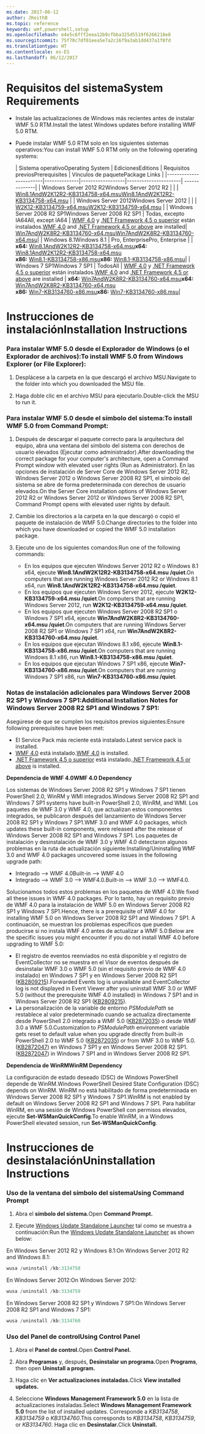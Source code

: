 ```yaml
---
ms.date: 2017-06-12
author: JKeithB
ms.topic: reference
keywords: wmf,powershell,setup
ms.openlocfilehash: e4e5c6fff2eea12b9cfbba325d5519f6266218e8
ms.sourcegitcommit: 75f70c7df01eea5e7a2c16f9a3ab1dd437a1f8fd
ms.translationtype: HT
ms.contentlocale: es-ES
ms.lasthandoff: 06/12/2017
---
```

# <a name="system-requirements"></a><span data-ttu-id="1e6a9-102">Requisitos del sistema</span><span class="sxs-lookup"><span data-stu-id="1e6a9-102">System Requirements</span></span>

- <span data-ttu-id="1e6a9-103">Instale las actualizaciones de Windows más recientes antes de instalar WMF 5.0 RTM.</span><span class="sxs-lookup"><span data-stu-id="1e6a9-103">Install the latest Windows updates before installing WMF 5.0 RTM.</span></span>
- <span data-ttu-id="1e6a9-104">Puede instalar WMF 5.0 RTM solo en los siguientes sistemas operativos:</span><span class="sxs-lookup"><span data-stu-id="1e6a9-104">You can install WMF 5.0 RTM only on the following operating systems:</span></span>

    | <span data-ttu-id="1e6a9-105">Sistema operativo</span><span class="sxs-lookup"><span data-stu-id="1e6a9-105">Operating System</span></span>       | <span data-ttu-id="1e6a9-106">Ediciones</span><span class="sxs-lookup"><span data-stu-id="1e6a9-106">Editions</span></span>         | <span data-ttu-id="1e6a9-107">Requisitos previos</span><span class="sxs-lookup"><span data-stu-id="1e6a9-107">Prerequisites</span></span>        |  <span data-ttu-id="1e6a9-108">Vínculos de paquete</span><span class="sxs-lookup"><span data-stu-id="1e6a9-108">Package Links</span></span> |
    |------------------------|--------------|------------------|----------------------| --------------|
    | <span data-ttu-id="1e6a9-109">Windows Server 2012 R2</span><span class="sxs-lookup"><span data-stu-id="1e6a9-109">Windows Server 2012 R2</span></span> |  |  | [<span data-ttu-id="1e6a9-110">Win8.1AndW2K12R2-KB3134758-x64.msu</span><span class="sxs-lookup"><span data-stu-id="1e6a9-110">Win8.1AndW2K12R2-KB3134758-x64.msu</span></span>](http://go.microsoft.com/fwlink/?LinkId=717507) |
    | <span data-ttu-id="1e6a9-111">Windows Server 2012</span><span class="sxs-lookup"><span data-stu-id="1e6a9-111">Windows Server 2012</span></span>    |  |  | [<span data-ttu-id="1e6a9-112">W2K12-KB3134759-x64.msu</span><span class="sxs-lookup"><span data-stu-id="1e6a9-112">W2K12-KB3134759-x64.msu</span></span>](http://go.microsoft.com/fwlink/?LinkId=717506) |
    | <span data-ttu-id="1e6a9-113">Windows Server 2008 R2 SP1</span><span class="sxs-lookup"><span data-stu-id="1e6a9-113">Windows Server 2008 R2 SP1</span></span> | <span data-ttu-id="1e6a9-114">Todas, excepto IA64</span><span class="sxs-lookup"><span data-stu-id="1e6a9-114">All, except IA64</span></span> | <span data-ttu-id="1e6a9-115">[WMF 4.0](http://www.microsoft.com/en-us/download/details.aspx?id=40855) y [.NET Framework 4.5 o superior](https://msdn.microsoft.com/en-us/library/5a4x27ek.aspx) están instalados.</span><span class="sxs-lookup"><span data-stu-id="1e6a9-115">[WMF 4.0](http://www.microsoft.com/en-us/download/details.aspx?id=40855) and [.NET Framework 4.5 or above](https://msdn.microsoft.com/en-us/library/5a4x27ek.aspx) are installed</span></span>| [<span data-ttu-id="1e6a9-116">Win7AndW2K8R2-KB3134760-x64.msu</span><span class="sxs-lookup"><span data-stu-id="1e6a9-116">Win7AndW2K8R2-KB3134760-x64.msu</span></span>](http://go.microsoft.com/fwlink/?LinkId=717504)|
    | <span data-ttu-id="1e6a9-117">Windows 8.1</span><span class="sxs-lookup"><span data-stu-id="1e6a9-117">Windows 8.1</span></span> | <span data-ttu-id="1e6a9-118">Pro, Enterprise</span><span class="sxs-lookup"><span data-stu-id="1e6a9-118">Pro, Enterprise</span></span> | | <span data-ttu-id="1e6a9-119">**x64:**  [Win8.1AndW2K12R2-KB3134758-x64.msu](http://go.microsoft.com/fwlink/?LinkId=717507)</span><span class="sxs-lookup"><span data-stu-id="1e6a9-119">**x64:**  [Win8.1AndW2K12R2-KB3134758-x64.msu](http://go.microsoft.com/fwlink/?LinkId=717507)</span></span> </br> <span data-ttu-id="1e6a9-120">**x86:**  [Win8.1-KB3134758-x86.msu](http://go.microsoft.com/fwlink/?LinkID=717963)</span><span class="sxs-lookup"><span data-stu-id="1e6a9-120">**x86:**  [Win8.1-KB3134758-x86.msu](http://go.microsoft.com/fwlink/?LinkID=717963)</span></span>|
    | <span data-ttu-id="1e6a9-121">Windows 7 SP1</span><span class="sxs-lookup"><span data-stu-id="1e6a9-121">Windows 7 SP1</span></span> | <span data-ttu-id="1e6a9-122">Todos</span><span class="sxs-lookup"><span data-stu-id="1e6a9-122">All</span></span> | <span data-ttu-id="1e6a9-123">[WMF 4.0](http://www.microsoft.com/en-us/download/details.aspx?id=40855) y [.NET Framework 4.5 o superior](https://msdn.microsoft.com/en-us/library/5a4x27ek.aspx) están instalados.</span><span class="sxs-lookup"><span data-stu-id="1e6a9-123">[WMF 4.0](http://www.microsoft.com/en-us/download/details.aspx?id=40855) and [.NET Framework 4.5 or above](https://msdn.microsoft.com/en-us/library/5a4x27ek.aspx) are installed</span></span> | <span data-ttu-id="1e6a9-124">**x64:** [Win7AndW2K8R2-KB3134760-x64.msu](http://go.microsoft.com/fwlink/?LinkId=717504)</span><span class="sxs-lookup"><span data-stu-id="1e6a9-124">**x64:**  [Win7AndW2K8R2-KB3134760-x64.msu](http://go.microsoft.com/fwlink/?LinkId=717504)</span></span>  </br> <span data-ttu-id="1e6a9-125">**x86:**  [Win7-KB3134760-x86.msu](http://go.microsoft.com/fwlink/?LinkID=717962)</span><span class="sxs-lookup"><span data-stu-id="1e6a9-125">**x86:**  [Win7-KB3134760-x86.msu](http://go.microsoft.com/fwlink/?LinkID=717962)</span></span>|

# <a name="installation-instructions"></a><span data-ttu-id="1e6a9-126">Instrucciones de instalación</span><span class="sxs-lookup"><span data-stu-id="1e6a9-126">Installation Instructions</span></span>

### <a name="to-install-wmf-50-from-windows-explorer-or-file-explorer"></a><span data-ttu-id="1e6a9-127">Para instalar WMF 5.0 desde el Explorador de Windows (o el Explorador de archivos):</span><span class="sxs-lookup"><span data-stu-id="1e6a9-127">To install WMF 5.0 from Windows Explorer (or File Explorer):</span></span>

1. <span data-ttu-id="1e6a9-128">Desplácese a la carpeta en la que descargó el archivo MSU.</span><span class="sxs-lookup"><span data-stu-id="1e6a9-128">Navigate to the folder into which you downloaded the MSU file.</span></span>

2. <span data-ttu-id="1e6a9-129">Haga doble clic en el archivo MSU para ejecutarlo.</span><span class="sxs-lookup"><span data-stu-id="1e6a9-129">Double-click the MSU to run it.</span></span>

### <a name="to-install-wmf-50-from-command-prompt"></a><span data-ttu-id="1e6a9-130">Para instalar WMF 5.0 desde el símbolo del sistema:</span><span class="sxs-lookup"><span data-stu-id="1e6a9-130">To install WMF 5.0 from Command Prompt:</span></span>

1. <span data-ttu-id="1e6a9-131">Después de descargar el paquete correcto para la arquitectura del equipo, abra una ventana del símbolo del sistema con derechos de usuario elevados (Ejecutar como administrador).</span><span class="sxs-lookup"><span data-stu-id="1e6a9-131">After downloading the correct package for your computer's architecture, open a Command Prompt window with elevated user rights (Run as Administrator).</span></span> <span data-ttu-id="1e6a9-132">En las opciones de instalación de Server Core de Windows Server 2012 R2, Windows Server 2012 o Windows Server 2008 R2 SP1, el símbolo del sistema se abre de forma predeterminada con derechos de usuario elevados.</span><span class="sxs-lookup"><span data-stu-id="1e6a9-132">On the Server Core installation options of Windows Server 2012 R2 or Windows Server 2012 or Windows Server 2008 R2 SP1, Command Prompt opens with elevated user rights by default.</span></span>

2. <span data-ttu-id="1e6a9-133">Cambie los directorios a la carpeta en la que descargó o copió el paquete de instalación de WMF 5.0.</span><span class="sxs-lookup"><span data-stu-id="1e6a9-133">Change directories to the folder into which you have downloaded or copied the WMF 5.0 installation package.</span></span>

3. <span data-ttu-id="1e6a9-134">Ejecute uno de los siguientes comandos:</span><span class="sxs-lookup"><span data-stu-id="1e6a9-134">Run one of the following commands:</span></span>
    - <span data-ttu-id="1e6a9-135">En los equipos que ejecuten Windows Server 2012 R2 o Windows 8.1 x64, ejecute **Win8.1AndW2K12R2-KB3134758-x64.msu /quiet**.</span><span class="sxs-lookup"><span data-stu-id="1e6a9-135">On computers that are running Windows Server 2012 R2 or Windows 8.1 x64, run **Win8.1AndW2K12R2-KB3134758-x64.msu /quiet**.</span></span>
    - <span data-ttu-id="1e6a9-136">En los equipos que ejecuten Windows Server 2012, ejecute **W2K12-KB3134759-x64.msu /quiet**.</span><span class="sxs-lookup"><span data-stu-id="1e6a9-136">On computers that are running Windows Server 2012, run **W2K12-KB3134759-x64.msu /quiet**.</span></span>
    - <span data-ttu-id="1e6a9-137">En los equipos que ejecuten Windows Server 2008 R2 SP1 o Windows 7 SP1 x64, ejecute **Win7AndW2K8R2-KB3134760-x64.msu /quiet**.</span><span class="sxs-lookup"><span data-stu-id="1e6a9-137">On computers that are running Windows Server 2008 R2 SP1 or Windows 7 SP1 x64, run **Win7AndW2K8R2-KB3134760-x64.msu /quiet**.</span></span>
    - <span data-ttu-id="1e6a9-138">En los equipos que ejecutan Windows 8.1 x86, ejecute **Win8.1-KB3134758-x86.msu /quiet**.</span><span class="sxs-lookup"><span data-stu-id="1e6a9-138">On computers that are running Windows 8.1 x86, run **Win8.1-KB3134758-x86.msu /quiet**.</span></span>
    - <span data-ttu-id="1e6a9-139">En los equipos que ejecutan Windows 7 SP1 x86, ejecute **Win7-KB3134760-x86.msu /quiet**.</span><span class="sxs-lookup"><span data-stu-id="1e6a9-139">On computers that are running Windows 7 SP1 x86, run **Win7-KB3134760-x86.msu /quiet**.</span></span>

### <a name="additional-installation-notes-for-windows-server-2008-r2-sp1-and-windows-7-sp1"></a><span data-ttu-id="1e6a9-140">Notas de instalación adicionales para Windows Server 2008 R2 SP1 y Windows 7 SP1:</span><span class="sxs-lookup"><span data-stu-id="1e6a9-140">Additional Installation Notes for Windows Server 2008 R2 SP1 and Windows 7 SP1:</span></span>

<span data-ttu-id="1e6a9-141">Asegúrese de que se cumplen los requisitos previos siguientes:</span><span class="sxs-lookup"><span data-stu-id="1e6a9-141">Ensure following prerequisites have been met:</span></span>
- <span data-ttu-id="1e6a9-142">El Service Pack más reciente está instalado.</span><span class="sxs-lookup"><span data-stu-id="1e6a9-142">Latest service pack is installed.</span></span>
- <span data-ttu-id="1e6a9-143">[WMF 4.0](http://www.microsoft.com/en-us/download/details.aspx?id=40855) está instalado.</span><span class="sxs-lookup"><span data-stu-id="1e6a9-143">[WMF 4.0](http://www.microsoft.com/en-us/download/details.aspx?id=40855) is installed.</span></span>
- <span data-ttu-id="1e6a9-144">[.NET Framework 4.5 o superior](https://msdn.microsoft.com/en-us/library/5a4x27ek.aspx) está instalado.</span><span class="sxs-lookup"><span data-stu-id="1e6a9-144">[.NET Framework 4.5 or above](https://msdn.microsoft.com/en-us/library/5a4x27ek.aspx) is installed.</span></span>

<span data-ttu-id="1e6a9-145">**Dependencia de WMF 4.0**</span><span class="sxs-lookup"><span data-stu-id="1e6a9-145">**WMF 4.0 Dependency**</span></span>

<span data-ttu-id="1e6a9-146">Los sistemas de Windows Server 2008 R2 SP1 y Windows 7 SP1 tienen PowerShell 2.0, WinRM y WMI integrados.</span><span class="sxs-lookup"><span data-stu-id="1e6a9-146">Windows Server 2008 R2 SP1 and Windows 7 SP1 systems have built-in PowerShell 2.0, WinRM, and WMI.</span></span> <span data-ttu-id="1e6a9-147">Los paquetes de WMF 3.0 y WMF 4.0, que actualizan estos componentes integrados, se publicaron después del lanzamiento de Windows Server 2008 R2 SP1 y Windows 7 SP1.</span><span class="sxs-lookup"><span data-stu-id="1e6a9-147">WMF 3.0 and WMF 4.0 packages, which updates these built-in components, were released after the release of Windows Server 2008 R2 SP1 and Windows 7 SP1.</span></span> <span data-ttu-id="1e6a9-148">Los paquetes de instalación y desinstalación de WMF 3.0 y WMF 4.0 detectaron algunos problemas en la ruta de actualización siguiente:</span><span class="sxs-lookup"><span data-stu-id="1e6a9-148">Installing/Uninstalling WMF 3.0 and WMF 4.0 packages uncovered some issues in the following upgrade path:</span></span>

- <span data-ttu-id="1e6a9-149">Integrado --> WMF 4.0</span><span class="sxs-lookup"><span data-stu-id="1e6a9-149">Built-in --> WMF 4.0</span></span>
- <span data-ttu-id="1e6a9-150">Integrado --> WMF 3.0 --> WMF4.0.</span><span class="sxs-lookup"><span data-stu-id="1e6a9-150">Built-in --> WMF 3.0 --> WMF4.0.</span></span> 

<span data-ttu-id="1e6a9-151">Solucionamos todos estos problemas en los paquetes de WMF 4.0.</span><span class="sxs-lookup"><span data-stu-id="1e6a9-151">We fixed all these issues in WMF 4.0 packages.</span></span> <span data-ttu-id="1e6a9-152">Por lo tanto, hay un requisito previo de WMF 4.0 para la instalación de WMF 5.0 en Windows Server 2008 R2 SP1 y Windows 7 SP1.</span><span class="sxs-lookup"><span data-stu-id="1e6a9-152">Hence, there is a prerequisite of WMF 4.0 for installing WMF 5.0 on Windows Server 2008 R2 SP1 and Windows 7 SP1.</span></span> <span data-ttu-id="1e6a9-153">A continuación, se muestran los problemas específicos que pueden producirse si no instala WMF 4.0 antes de actualizar a WMF 5.0:</span><span class="sxs-lookup"><span data-stu-id="1e6a9-153">Below are the specific issues you might encounter if you do not install WMF 4.0 before upgrading to WMF 5.0:</span></span>

- <span data-ttu-id="1e6a9-154">El registro de eventos reenviados no está disponible y el registro de EventCollector no se muestra en el Visor de eventos después de desinstalar WMF 3.0 o WMF 5.0 (sin el requisito previo de WMF 4.0 instalado) en Windows 7 SP1 y en Windows Server 2008 R2 SP1 ([KB2809215](https://support.microsoft.com/en-us/kb/2809215)).</span><span class="sxs-lookup"><span data-stu-id="1e6a9-154">Forwarded Events log is unavailable and EventCollector log is not displayed in Event Viewer after you uninstall WMF 3.0 or WMF 5.0 (without the prerequisite WMF 4.0 installed) in Windows 7 SP1 and in Windows Server 2008 R2 SP1 ([KB2809215](https://support.microsoft.com/en-us/kb/2809215)).</span></span>
- <span data-ttu-id="1e6a9-155">La personalización de la variable de entorno *PSModulePath* se restablece al valor predeterminado cuando se actualiza directamente desde PowerShell 2.0 integrado a WMF 5.0 ([KB2872035](https://support.microsoft.com/en-us/kb/2872035)) o desde WMF 3.0 a WMF 5.0.</span><span class="sxs-lookup"><span data-stu-id="1e6a9-155">Customization to *PSModulePath* environment variable gets reset to default value when you upgrade directly from built-in PowerShell 2.0 to WMF 5.0 ([KB2872035](https://support.microsoft.com/en-us/kb/2872035)) or from WMF 3.0 to WMF 5.0.</span></span> <span data-ttu-id="1e6a9-156">([KB2872047](https://support.microsoft.com/en-us/kb/2872047)) en Windows 7 SP1 y en Windows Server 2008 R2 SP1.</span><span class="sxs-lookup"><span data-stu-id="1e6a9-156">([KB2872047](https://support.microsoft.com/en-us/kb/2872047)) in Windows 7 SP1 and in Windows Server 2008 R2 SP1.</span></span>

<span data-ttu-id="1e6a9-157">**Dependencia de WinRM**</span><span class="sxs-lookup"><span data-stu-id="1e6a9-157">**WinRM Dependency**</span></span>

<span data-ttu-id="1e6a9-158">La configuración de estado deseado (DSC) de Windows PowerShell depende de WinRM.</span><span class="sxs-lookup"><span data-stu-id="1e6a9-158">Windows PowerShell Desired State Configuration (DSC) depends on WinRM.</span></span> <span data-ttu-id="1e6a9-159">WinRM no está habilitado de forma predeterminada en Windows Server 2008 R2 SP1 y Windows 7 SP1.</span><span class="sxs-lookup"><span data-stu-id="1e6a9-159">WinRM is not enabled by default on Windows Server 2008 R2 SP1 and Windows 7 SP1.</span></span> <span data-ttu-id="1e6a9-160">Para habilitar WinRM, en una sesión de Windows PowerShell con permisos elevados, ejecute **Set-WSManQuickConfig**.</span><span class="sxs-lookup"><span data-stu-id="1e6a9-160">To enable WinRM, in a Windows PowerShell elevated session, run **Set-WSManQuickConfig**.</span></span>

# <a name="uninstallation-instructions"></a><span data-ttu-id="1e6a9-161">Instrucciones de desinstalación</span><span class="sxs-lookup"><span data-stu-id="1e6a9-161">Uninstallation Instructions</span></span>

### <a name="using-command-prompt"></a><span data-ttu-id="1e6a9-162">Uso de la ventana del símbolo del sistema</span><span class="sxs-lookup"><span data-stu-id="1e6a9-162">Using Command Prompt</span></span>

1.  <span data-ttu-id="1e6a9-163">Abra el **símbolo del sistema.**</span><span class="sxs-lookup"><span data-stu-id="1e6a9-163">Open **Command Prompt.**</span></span>

2.  <span data-ttu-id="1e6a9-164">Ejecute [Windows Update Standalone Launcher](https://support.microsoft.com/en-us/kb/934307) tal como se muestra a continuación:</span><span class="sxs-lookup"><span data-stu-id="1e6a9-164">Run the [Windows Update Standalone Launcher](https://support.microsoft.com/en-us/kb/934307) as shown below:</span></span>

<span data-ttu-id="1e6a9-165">En Windows Server 2012 R2 y Windows 8.1:</span><span class="sxs-lookup"><span data-stu-id="1e6a9-165">On Windows Server 2012 R2 and Windows 8.1:</span></span>
```powershell
wusa /uninstall /kb:3134758
```
<span data-ttu-id="1e6a9-166">En Windows Server 2012:</span><span class="sxs-lookup"><span data-stu-id="1e6a9-166">On Windows Server 2012:</span></span>
```powershell
wusa /uninstall /kb:3134759
```
<span data-ttu-id="1e6a9-167">En Windows Server 2008 R2 SP1 y Windows 7 SP1:</span><span class="sxs-lookup"><span data-stu-id="1e6a9-167">On Windows Server 2008 R2 SP1 and Windows 7 SP1:</span></span>
```powershell
wusa /uninstall /kb:3134760
```

### <a name="using-control-panel"></a><span data-ttu-id="1e6a9-168">Uso del Panel de control</span><span class="sxs-lookup"><span data-stu-id="1e6a9-168">Using Control Panel</span></span>

1.  <span data-ttu-id="1e6a9-169">Abra el **Panel de control.**</span><span class="sxs-lookup"><span data-stu-id="1e6a9-169">Open **Control Panel.**</span></span>

2.  <span data-ttu-id="1e6a9-170">Abra **Programas** y, después, **Desinstalar un programa.**</span><span class="sxs-lookup"><span data-stu-id="1e6a9-170">Open **Programs**, then open **Uninstall a program.**</span></span>

3.  <span data-ttu-id="1e6a9-171">Haga clic en **Ver actualizaciones instaladas.**</span><span class="sxs-lookup"><span data-stu-id="1e6a9-171">Click **View installed updates.**</span></span>

4.  <span data-ttu-id="1e6a9-172">Seleccione **Windows Management Framework 5.0** en la lista de actualizaciones instaladas.</span><span class="sxs-lookup"><span data-stu-id="1e6a9-172">Select **Windows Management Framework 5.0** from the list of installed updates.</span></span> <span data-ttu-id="1e6a9-173">Corresponde a *KB3134758*, *KB3134759* o *KB3134760*.</span><span class="sxs-lookup"><span data-stu-id="1e6a9-173">This corresponds to *KB3134758*, *KB3134759*, or *KB3134760*.</span></span> <span data-ttu-id="1e6a9-174">Haga clic en **Desinstalar.**</span><span class="sxs-lookup"><span data-stu-id="1e6a9-174">Click **Uninstall.**</span></span>

